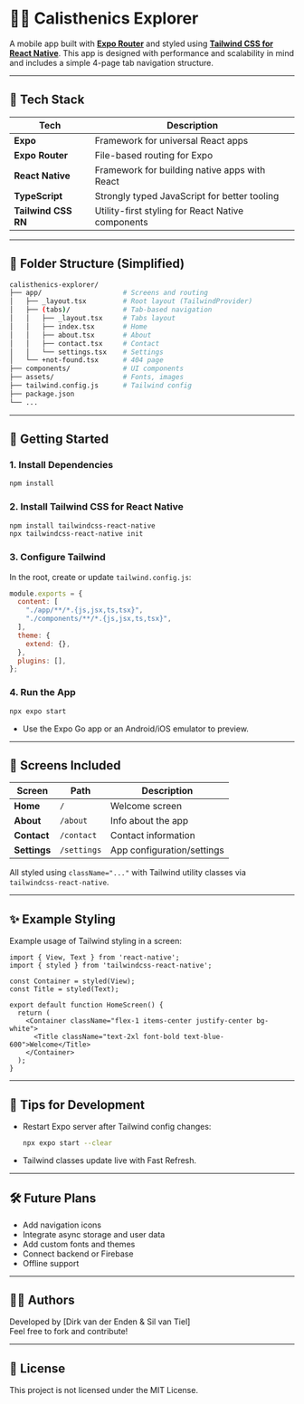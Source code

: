 # 🏋️‍♂️ Calisthenics Explorer

A mobile app built with [**Expo Router**](https://expo.dev/router) and styled using [**Tailwind CSS for React Native**](https://github.com/jaredh159/tailwindcss-react-native). This app is designed with performance and scalability in mind and includes a simple 4-page tab navigation structure.

---

## 📱 Tech Stack

| Tech                  | Description                                           |
|-----------------------|-------------------------------------------------------|
| **Expo**              | Framework for universal React apps                   |
| **Expo Router**       | File-based routing for Expo                          |
| **React Native**      | Framework for building native apps with React        |
| **TypeScript**        | Strongly typed JavaScript for better tooling         |
| **Tailwind CSS RN**   | Utility-first styling for React Native components    |

---

## 🧠 Folder Structure (Simplified)

```bash
calisthenics-explorer/
├── app/                    # Screens and routing
│   ├── _layout.tsx         # Root layout (TailwindProvider)
│   ├── (tabs)/             # Tab-based navigation
│   │   ├── _layout.tsx     # Tabs layout
│   │   ├── index.tsx       # Home
│   │   ├── about.tsx       # About
│   │   ├── contact.tsx     # Contact
│   │   └── settings.tsx    # Settings
│   └── +not-found.tsx      # 404 page
├── components/             # UI components
├── assets/                 # Fonts, images
├── tailwind.config.js      # Tailwind config
├── package.json
└── ...
```

---

## 🚀 Getting Started

### 1. **Install Dependencies**

```bash
npm install
```

### 2. **Install Tailwind CSS for React Native**

```bash
npm install tailwindcss-react-native
npx tailwindcss-react-native init
```

### 3. **Configure Tailwind**

In the root, create or update `tailwind.config.js`:

```js
module.exports = {
  content: [
    "./app/**/*.{js,jsx,ts,tsx}",
    "./components/**/*.{js,jsx,ts,tsx}",
  ],
  theme: {
    extend: {},
  },
  plugins: [],
};
```

### 4. **Run the App**

```bash
npx expo start
```

- Use the Expo Go app or an Android/iOS emulator to preview.

---

## 🧪 Screens Included

| Screen     | Path                 | Description                |
|------------|----------------------|----------------------------|
| **Home**   | `/`                  | Welcome screen             |
| **About**  | `/about`             | Info about the app         |
| **Contact**| `/contact`           | Contact information        |
| **Settings**| `/settings`         | App configuration/settings |

All styled using `className="..."` with Tailwind utility classes via `tailwindcss-react-native`.

---

## ✨ Example Styling

Example usage of Tailwind styling in a screen:

```tsx
import { View, Text } from 'react-native';
import { styled } from 'tailwindcss-react-native';

const Container = styled(View);
const Title = styled(Text);

export default function HomeScreen() {
  return (
    <Container className="flex-1 items-center justify-center bg-white">
      <Title className="text-2xl font-bold text-blue-600">Welcome</Title>
    </Container>
  );
}
```

---

## 🔄 Tips for Development

- Restart Expo server after Tailwind config changes:  
  ```bash
  npx expo start --clear
  ```

- Tailwind classes update live with Fast Refresh.

---

## 🛠️ Future Plans

- Add navigation icons
- Integrate async storage and user data
- Add custom fonts and themes
- Connect backend or Firebase
- Offline support

---

## 🧑‍💻 Authors

Developed by [Dirk van der Enden & Sil van Tiel]  
Feel free to fork and contribute!

---

## 📜 License

This project is not licensed under the MIT License.
